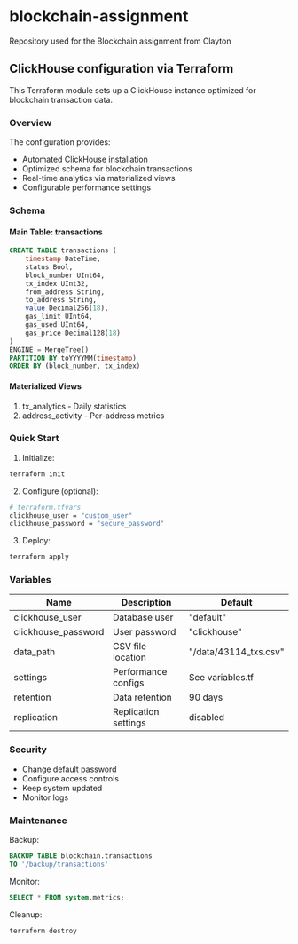 # blockchain-assignment
Repository used for the Blockchain assignment from Clayton

## ClickHouse configuration via Terraform

This Terraform module sets up a ClickHouse instance optimized for blockchain transaction data.

### Overview

The configuration provides:
- Automated ClickHouse installation
- Optimized schema for blockchain transactions
- Real-time analytics via materialized views
- Configurable performance settings

### Schema

#### Main Table: transactions
```sql
CREATE TABLE transactions (
    timestamp DateTime,
    status Bool,
    block_number UInt64,
    tx_index UInt32,
    from_address String,
    to_address String,
    value Decimal256(18),
    gas_limit UInt64,
    gas_used UInt64,
    gas_price Decimal128(18)
)
ENGINE = MergeTree()
PARTITION BY toYYYYMM(timestamp)
ORDER BY (block_number, tx_index)
```

#### Materialized Views
1. tx_analytics - Daily statistics
2. address_activity - Per-address metrics

### Quick Start

1. Initialize:
```bash
terraform init
```

2. Configure (optional):
```bash
# terraform.tfvars
clickhouse_user = "custom_user"
clickhouse_password = "secure_password"
```

3. Deploy:
```bash
terraform apply
```

### Variables

| Name | Description | Default |
|------|-------------|---------|
| clickhouse_user | Database user | "default" |
| clickhouse_password | User password | "clickhouse" |
| data_path | CSV file location | "/data/43114_txs.csv" |
| settings | Performance configs | See variables.tf |
| retention | Data retention | 90 days |
| replication | Replication settings | disabled |

### Security

- Change default password
- Configure access controls
- Keep system updated
- Monitor logs

### Maintenance

Backup:
```sql
BACKUP TABLE blockchain.transactions 
TO '/backup/transactions'
```

Monitor:
```sql
SELECT * FROM system.metrics;
```

Cleanup:
```bash
terraform destroy
